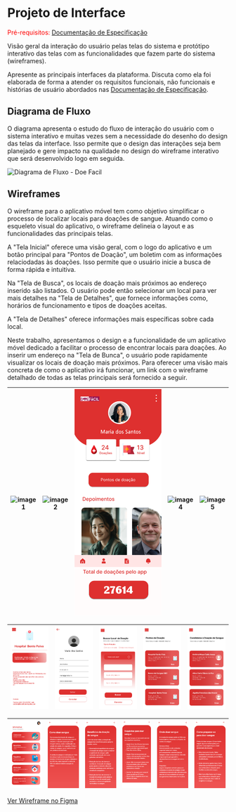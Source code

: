 
# Projeto de Interface

<span style="color:red">Pré-requisitos: <a href="2-Especificação do Projeto.md"> Documentação de Especificação</a></span>

Visão geral da interação do usuário pelas telas do sistema e protótipo interativo das telas com as funcionalidades que fazem parte do sistema (wireframes).

 Apresente as principais interfaces da plataforma. Discuta como ela foi elaborada de forma a atender os requisitos funcionais, não funcionais e histórias de usuário abordados nas <a href="2-Especificação do Projeto.md"> Documentação de Especificação</a>.

## Diagrama de Fluxo

O diagrama apresenta o estudo do fluxo de interação do usuário com o sistema interativo e  muitas vezes sem a necessidade do desenho do design das telas da interface. Isso permite que o design das interações seja bem planejado e gere impacto na qualidade no design do wireframe interativo que será desenvolvido logo em seguida.

![Diagrama de Fluxo - Doe Facil](https://github.com/ICEI-PUC-Minas-PMV-ADS/Doe-Facil/assets/83494301/42cff400-3d50-4c3a-9b28-14dcd03b85d3)


## Wireframes

O wireframe para o aplicativo móvel tem como objetivo simplificar o processo de localizar locais para doações de sangue. Atuando como o esqueleto visual do aplicativo, o wireframe delineia o layout e as funcionalidades das principais telas.

A "Tela Inicial" oferece uma visão geral, com o logo do aplicativo e um botão principal para "Pontos de Doação", um boletim com as informações relaciodadas às doações. Isso permite que o usuário inicie a busca de forma rápida e intuitiva.

Na "Tela de Busca", os locais de doação mais próximos ao endereço inserido são listados. O usuário pode então selecionar um local para ver mais detalhes na "Tela de Detalhes", que fornece informações como, horários de funcionamento e tipos de doações aceitas.

A "Tela de Detalhes" oferece informações mais específicas sobre cada local.

Neste trabalho, apresentamos o design e a funcionalidade de um aplicativo móvel dedicado a facilitar o processo de encontrar locais para doações. Ao inserir um endereço na "Tela de Bunca", o usuário pode rapidamente visualizar os locais de doação mais próximos. Para oferecer uma visão mais concreta de como o aplicativo irá funcionar, um link com o wireframe detalhado de todas as telas principais será fornecido a seguir.

| ![image1](https://github.com/ICEI-PUC-Minas-PMV-ADS/Doe-Facil/assets/54285614/93cfef55-6982-4153-8d70-aa8a37c7d0c6) | ![image2](https://github.com/ICEI-PUC-Minas-PMV-ADS/Doe-Facil/assets/54285614/2683fff4-d2d3-46cc-a107-ba6feea02d26) | ![image3](img/tela-inicial.png) | ![image4](https://github.com/ICEI-PUC-Minas-PMV-ADS/Doe-Facil/assets/54285614/3ac6388a-c132-4faa-8077-aa10ed7422e7) | ![image5](https://github.com/ICEI-PUC-Minas-PMV-ADS/Doe-Facil/assets/54285614/f1374a5f-dd17-4743-9868-c132d5c89528) |
|:---:|:---:|:---:|:---:|:---:|

| ![image6](img/detalhes-local.png) | ![image7](img/editar-perfil.png) | ![image8](img/tela-busca.png) | ![image9](img/pontos-doacao.png) | ![image10](img/candidatos-doacao.png) |
|:---:|:---:|:---:|:---:|:---:|

| ![image11](img/informativo.png) | ![image12](img/como-doar.png) | ![image13](img/beneficios.png) | ![image14](img/requisitos.png) | ![image15](img/onde-doar.png) | ![image16](img/como-preparar.png) |
|:---:|:---:|:---:|:---:|:---:|:---:| 


[Ver Wireframe no Figma](https://www.figma.com/proto/ayFGk3K3zU8JpS4x3daFPa/Doe-F%C3%A1cil?page-id=0%3A1&type=design&node-id=1-191&viewport=-171%2C578%2C0.5&t=9WVyUNJxGYlCKk5K-1&scaling=scale-down&starting-point-node-id=1%3A31&mode=design)

 

